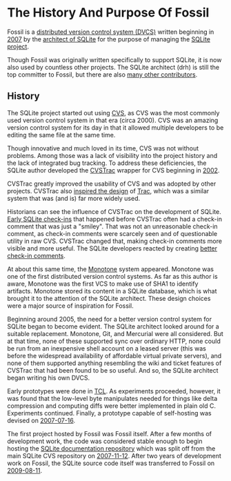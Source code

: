 # The History And Purpose Of Fossil

Fossil is a [distributed version control system (DVCS)][100] written
beginning in [2007][105] by the [architect of SQLite][110] for the
purpose of managing the [SQLite project][115].

[100]: https://en.wikipedia.org/wiki/Distributed_version_control
[105]: /timeline?a=1970-01-01&n1=10
[110]: https://sqlite.org/crew.html
[115]: https://sqlite.org/

Though Fossil was originally written specifically to support SQLite,
it is now also used by countless other projects.  The SQLite architect (drh)
is still the top committer to Fossil, but there are also
[many other contributors][120].

[120]: /reports?type=ci&view=byuser

## History

The SQLite project started out using [CVS][300], as CVS was the most
commonly used version control system in that era (circa 2000).  CVS
was an amazing version control system for its day in that it allowed
multiple developers to be editing the same file at the same time.

[300]: https://en.wikipedia.org/wiki/Concurrent_Versions_System

Though innovative and much loved in its time, CVS was not without problems.
Among those was a lack of visibility into the project history and the
lack of integrated bug tracking.  To address these deficiencies,
the SQLite author developed the [CVSTrac][305] wrapper for CVS beginning
in [2002][310].

[305]: http://cvstrac.org/
[310]: http://cvstrac.org/fossil/timeline?a=19700101&n1=10

CVSTrac greatly improved the usability of CVS and was adopted by
other projects.  CVSTrac also [inspired the design][315] of [Trac][320],
which was a similar system that was (and is) far more widely used.

[315]: https://trac.edgewall.org/wiki/TracHistory
[320]: https://trac.edgewall.org/

Historians can see the influence of CVSTrac on the development of
SQLite.  [Early SQLite check-ins][325] that happened before CVSTrac
often had a check-in comment that was just a "smiley".
That was not an unreasonable check-in comment, as check-in comments
were scarcely seen and of questionable utility in raw CVS.  CVSTrac
changed that, making check-in comments more visible and more useful.
The SQLite developers reacted by creating [better check-in comments][330].

[325]: https://sqlite.org/src/timeline?a=19700101&n1=10
[330]: https://sqlite.org/src/timeline?c=20030101&n1=10&nd

At about this same time, the [Monotone][335] system appeared.
Monotone was one of the first distributed version control systems. As far as
this author is aware, Monotone was the first VCS to make use of
SHA1 to identify artifacts.  Monotone stored its content in a SQLite
database, which is what brought it to the attention of the SQLite architect.
These design choices were a major source of inspiration for Fossil.

[335]: https://www.monotone.ca/

Beginning around 2005, the need for a better version control system
for SQLite began to become evident.  The SQLite architect looked
around for a suitable replacement.  Monotone, Git, and Mercurial were
all considered.  But at that time, none of these supported sync
over ordinary HTTP, none could be run from an inexpensive shell
account on a leased server (this was before the widespread availability
of affordable virtual private servers), and none of them supported anything 
resembling the wiki and ticket features of CVSTrac that had been 
found to be so useful.  And so, the SQLite architect began writing
his own DVCS.

Early prototypes were done in [TCL][340].  As experiments proceeded,
however, it was found that the low-level byte manipulates needed for
things like delta compression and computing diffs
were better implemented in plain old C.
Experiments continued.  Finally, a prototype capable of self-hosting
was devised on [2007-07-16][345].

[340]: https://www.tcl.tk/
[345]: https://fossil-scm.org/fossil/timeline?c=200707211410&n1=10

The first project hosted by Fossil was Fossil itself.  After a
few months of development work, the code was considered stable enough
to begin hosting the [SQLite documentation repository][350] which was
split off from the main SQLite CVS repository on [2007-11-12][355].
After two years of development work on Fossil, the
SQLite source code itself was transferred to Fossil on
[2009-08-11][360].

[350]: https://www.sqlite.org/docsrc/doc/trunk/README.md
[355]: https://www.sqlite.org/docsrc/timeline?c=200711120345&n1=10
[360]: https://sqlite.org/src/timeline?c=b0848925babde524&n1=12&y=ci
